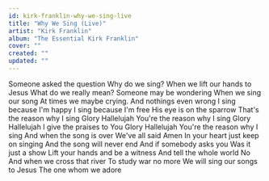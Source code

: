 ```yaml
---
id: kirk-franklin-why-we-sing-live
title: "Why We Sing (Live)"
artist: "Kirk Franklin"
album: "The Essential Kirk Franklin"
cover: ""
created: ""
updated: ""
---
```


Someone asked the question
Why do we sing?
When we lift our hands to Jesus
What do we really mean?
Someone may be wondering
When we sing our song
At times we maybe crying.
And nothings even wrong
I sing because I'm happy
I sing because I'm free
His eye is on the sparrow
That's the reason why I sing
Glory
Hallelujah
You're the reason why I sing
Glory
Hallelujah
I give the praises to You
Glory
Hallelujah
You're the reason why I sing
And when the song is over
We've all said
Amen
In your heart just keep on singing
And the song will never end
And if somebody asks you
Was it just a show
Lift your hands and be a witness
And tell the whole world
No
And when we cross that river
To study war no more
We will sing our songs to Jesus
The one whom we adore
